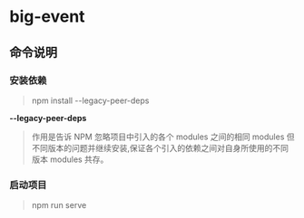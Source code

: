 # big-event

## 命令说明

### 安装依赖

> npm install --legacy-peer-deps

**--legacy-peer-deps**

> 作用是告诉 NPM 忽略项目中引入的各个 modules 之间的相同 modules 但不同版本的问题并继续安装,保证各个引入的依赖之间对自身所使用的不同版本 modules 共存。

### 启动项目

> npm run serve
